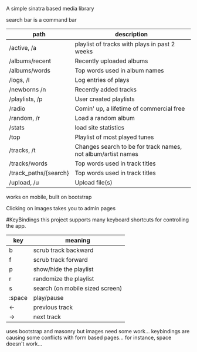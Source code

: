 A simple sinatra based media library

search bar is a command bar

|path|description|
|---|---|
|/active, /a|playlist of tracks with plays in past 2 weeks|
|/albums/recent|Recently uploaded albums|
|/albums/words|Top words used in album names|
|/logs, /l|Log entries of plays|
|/newborns /n|Recently added tracks|
|/playlists, /p|User created playlists|
|/radio|Comin' up, a lifetime of commercial free|
|/random, /r|Load a random album|
|/stats | load site statistics|
|/top|Playlist of most played tunes|
|/tracks, /t|Changes search to be for track names, not album/artist names|
|/tracks/words|Top words used in track titles|
|/track\_paths/{search}|Top words used in track titles|
|/upload, /u|Upload file(s)|                                             h

works on mobile, built on bootstrap

Clicking on images takes you to admin pages

#KeyBindings
this project supports many keyboard shortcuts for controlling the app.

|key|meaning|
|---|---|
|b|scrub track backward|
|f|scrub track forward|
|p|show/hide the playlist|
|r|randomize the playlist|
|s|search (on mobile sized screen)|
|:space|play/pause|
|←|previous track|
|→|next track|

uses bootstrap and masonry but images need some work...
keybindings are causing some conflicts with form based pages...
for instance, space doesn't work...

